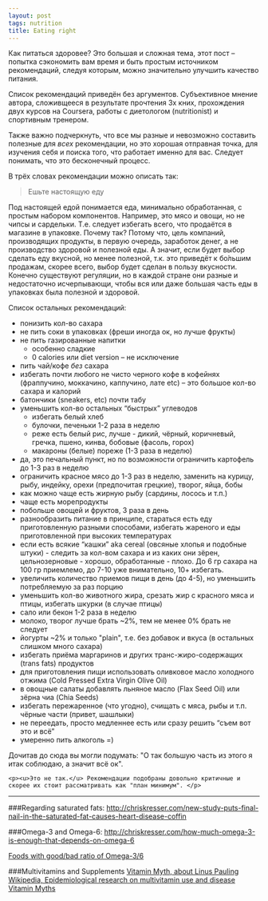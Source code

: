 ```yaml
---
layout: post
tags: nutrition
title: Eating right
---
```


Как питаться здоровее? Это большая и сложная тема, этот пост – попытка сэкономить вам время и быть простым источником рекомендаций, следуя которым, можно значительно улучшить качество питания.

<div class="block warning">
 	<p><i class="fa fa-warning"></i>Список рекомендаций приведён без аргументов. Субъективное мнение автора, сложивщееся в результате прочтения 3х кних, прохождения двух курсов на Coursera, работы с диетологом (nutritionist) и спортивным тренером. </p>
</div>

<div class="block info">
    <p><i class="fa fa-info-circle"></i>Также важно подчеркнуть, что все мы разные и невозможно составить полезные для <i>всех</i> рекомендации, но это хорошая отправная точка, для изучения себя и поиска того, что работает именно для вас. Следует понимать, что это бесконечный процесс.</p>
</div>

В трёх словах рекомендации можно описать так:

<blockquote class="wide">
Ешьте настоящую еду
</blockquote>

Под настоящей едой понимается еда, минимально обработанная, с простым набором компонентов. Например, это мясо и овощи, но не чипсы и сардельки. Т.е. следует избегать всего, что продаётся в магазине в упаковке. Почему так? Потому что, цель компаний, производящих продукты, в первую очередь, заработок денег, а не производство здоровой и полезной еды. А значит, если будет выбор сделать еду вкусной, но менее полезной, т.к. это приведёт к бо́льшим продажам, скорее всего, выбор будет сделан в пользу вкусности. Конечно существуют регуляции, но в каждой стране они разные и недостаточно исчерпывающи, чтобы вся или даже большая часть еды в упаковках была полезной и здоровой. 

Список остальных рекомендаций:

* понизить кол-во сахара
* не пить соки в упаковках (фреши иногда ок, но лучше фрукты)
* не пить газированные напитки 
    *  особенно сладкие
    *  0 calories или diet version – не исключение
* пить чай/кофе *без* сахара
* избегать почти любого не чисто черного кофе в кофейнях (фраппучино, моккачино, каппучино, лате etc) – это большое кол-во сахара и калорий
* батончики (sneakers, etc) почти табу
* уменьшить кол-во остальных “быстрых” углеводов
	 * избегать белый хлеб
	 * булочки, печеньки 1-2 раза в неделю
	 * реже есть белый рис, лучше - дикий, чёрный, коричневый, гречка, пшено, кинва, бобовые (фасоль, горох)
	 * макароны (белые) пореже (1-3 раза в неделю)
* да, это печальный пункт, но по возможности ограничить картофель до 1-3 раз в неделю
* ограничить красное мясо до 1-3 раз в неделю, заменить на курицу, рыбу, индейку, орехи (предпочитая грецкие), творог, яйца, бобы
* как можно чаще есть жирную рыбу (сардины, лосось и т.п.)
* чаще есть морепродукты
* побольше овощей и фруктов, 3 раза в день
* разнообразить питание в принципе, стараться есть еду приготовленную разными способами, избегать жареного и еды приготовленной при высоких температурах
* если есть всякие “кашки” aka cereal (овсяные хлопья и подобные штуки) - следить за кол-вом сахара и из каких они зёрен, цельнозерновые  - хорошо, обработанные - плохо. До 6 гр сахара на 100 гр приемлемо, до 7-10 уже внимательно, 10+ избегать.
* увеличить количество приемов пищи в день (до 4-5), но уменьшить потребляемую за раз порцию
* уменьшить кол-во животного жира, срезать жир с красного мяса и птицы, избегать шкурки (в случае птицы)
* сало или бекон 1-2 раза в неделю
* молоко, творог лучше брать ~2%, тем не менее 0% брать не следует
* йогурты ~2% и только "plain", т.е. без добавок и вкуса (в остальных слишком много сахара)
* избегать приёма маргаринов и других транс-жиро-содержащих (trans fats) продуктов
* для приготовления пищи использовать оливковое масло холодного отжима (Cold Pressed Extra Virgin Olive Oil)
* в овощные салаты добавлять льняное масло (Flax Seed Oil) или зёрна чиа (Chia Seeds)
* избегать пережаренное (что угодно), счищать с мяса, рыбы и т.п. чёрные части (привет, шашлыки)
* не переедать, просто медленнее есть или сразу решить “съем вот это и всё”
* умеренно пить алкоголь =)

<div class="block info text-center">
    <p>Дочитав до сюда вы могли подумать: "О так большую часть из этого я итак соблюдаю, а значит всё ок".</p>
    <i class="fa fa-meh-o fa-5x"></i>

    <p><u>Это не так.</u> Рекомендации подобраны довольно критичные и скорее их стоит рассматривать как "план минимум". </p>
</div>

---

###Regarding saturated fats:
<http://chriskresser.com/new-study-puts-final-nail-in-the-saturated-fat-causes-heart-disease-coffin>

###Omega-3 and Omega-6:
<http://chriskresser.com/how-much-omega-3-is-enough-that-depends-on-omega-6>

[Foods with good/bad ratio of Omega-3/6](https://docs.google.com/spreadsheets/d/1DYJMe4HoWLmdTJ8GYqizYc3jqehNHSiu_9JRD8zipUE/edit?usp=sharing)

###Multivitamins and Supplements
[Vitamin Myth, about Linus Pauling](http://www.theatlantic.com/health/archive/2013/07/the-vitamin-myth-why-we-think-we-need-supplements/277947/)
[Wikipedia, Epidemiological research on multivitamin use and disease](https://en.wikipedia.org/wiki/Multivitamin#Epidemiological_research_on_multivitamin_use_and_disease)
[Vitamin Myths](http://www.rd.com/health/wellness/5-vitamin-truths-and-lies/)
